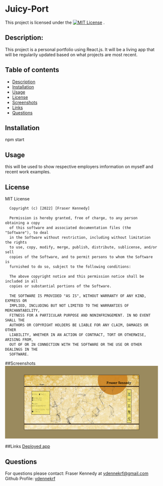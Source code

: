 # Juicy-Port

  This project is licensed under the [![MIT License](https://img.shields.io/badge/license-MIT-blue.svg)](#license) .
    
  ## Description:
  This project is a personal portfolio using React.js. It will be a living app that will be regularily updated based on what projects are most recent.
      
      
  ## Table of contents
  * [Description](#description)
  * [Installation](#installation)
  * [Usage](#usage)
  * [License](#license)
  * [Screenshots](#screenshots)
  * [Links](#links)
  * [Questions](#questions)
      
  ## Installation
  npm start
  ## Usage
  this will be used to show respective employers imformation on myself and recent work examples.
  ## License
  MIT License

      Copyright (c) [2022] [Fraser Kennedy]
      
      Permission is hereby granted, free of charge, to any person obtaining a copy
      of this software and associated documentation files (the "Software"), to deal
      in the Software without restriction, including without limitation the rights
      to use, copy, modify, merge, publish, distribute, sublicense, and/or sell
      copies of the Software, and to permit persons to whom the Software is
      furnished to do so, subject to the following conditions:
      
      The above copyright notice and this permission notice shall be included in all
      copies or substantial portions of the Software.
      
      THE SOFTWARE IS PROVIDED "AS IS", WITHOUT WARRANTY OF ANY KIND, EXPRESS OR
      IMPLIED, INCLUDING BUT NOT LIMITED TO THE WARRANTIES OF MERCHANTABILITY,
      FITNESS FOR A PARTICULAR PURPOSE AND NONINFRINGEMENT. IN NO EVENT SHALL THE
      AUTHORS OR COPYRIGHT HOLDERS BE LIABLE FOR ANY CLAIM, DAMAGES OR OTHER
      LIABILITY, WHETHER IN AN ACTION OF CONTRACT, TORT OR OTHERWISE, ARISING FROM,
      OUT OF OR IN CONNECTION WITH THE SOFTWARE OR THE USE OR OTHER DEALINGS IN THE
      SOFTWARE.
      
##Screenshots
  ![home](./src/assets/Untitled.png)

##Links
  [Deployed app]()

## Questions
  For questions please contact: Fraser Kennedy
  at  [ydennekrf@gmail.com](mailto:ydennekrf@gmail.com)
  Github Profile: [ydennekrf](https://github.com/ydennekrf) 
